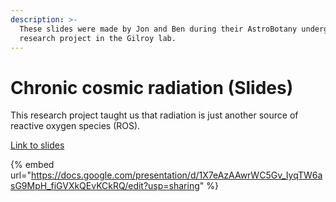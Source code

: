 ```yaml
---
description: >-
  These slides were made by Jon and Ben during their AstroBotany undergraduate
  research project in the Gilroy lab.
---
```


# Chronic cosmic radiation (Slides)

This research project taught us that radiation is just another source of reactive oxygen species (ROS).&#x20;

[Link to slides](https://docs.google.com/presentation/d/1X7eAzAAwrWC5Gv\_IyqTW6asG9MpH\_fiGVXkQEvKCkRQ/edit?usp=sharing)



{% embed url="https://docs.google.com/presentation/d/1X7eAzAAwrWC5Gv_IyqTW6asG9MpH_fiGVXkQEvKCkRQ/edit?usp=sharing" %}

